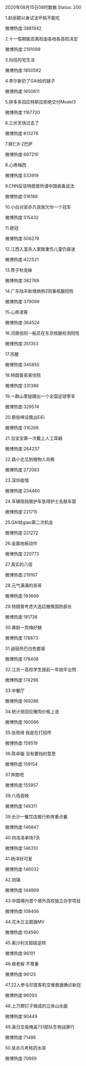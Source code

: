 2020年08月15日08时数据
Status: 200

1.赵丽颖以身试法坏桃不能吃

微博热度:3881942

2.十一假期能否离校由各地各高校决定

微博热度:2191099

3.向往的宅生活

微博热度:1850592

4.李尔新扔了GAI给的链子

微博热度:1650611

5.拼多多回应特斯拉拒绝交付Model3

微博热度:1167720

6.三伏天快过去了

微博热度:813276

7.拜仁8-2巴萨

微博热度:667210

8.心疼梅西

微博热度:533919

9.CNN反驳特朗普所谓中国病毒说法

微博热度:516189

10.小白对吴亦凡说我欠你一个冠军

微博热度:515432

11.欧冠

微博热度:506278

12.江西入室杀人案致重伤儿童仍昏迷

微博热度:422521

13.贺子秋宠妹

微博热度:382769

14.广东陆丰新增病例2同事核酸阳性

微博热度:379099

15.心疼凌霄

微博热度:364524

16.河南信阳一船员在东京核酸检测阳性

微博热度:351353

17.苏醒

微博热度:345855

18.特朗普弟弟住院

微博热度:331386

19.一群山里娃踢出一个全国足球季军

微博热度:329574

20.蔡徐坤没猜出EiEi

微博热度:310268

21.当宝宝第一次戴上人工耳蜗

微博热度:284237

22.路小北见到植物人肖枫

微博热度:272083

23.深圳疫情

微博热度:234460

24.车辆阻挡救护车急得护士去敲车窗

微博热度:221715

25.GAI给giao第二次机会

微博热度:221272

26.金晨地板动作

微博热度:220773

27.真实的八佰

微博热度:219167

28.元气满满的哥哥

微博热度:193669

29.特朗普考虑大选后撤换国防部长

微博热度:181736

30.黄龄一剪梅好魅

微博热度:178873

31.迪丽热巴白色套装

微博热度:178408

32.江苏一高校学生提前一年拍毕业照

微博热度:174298

33.中餐厅

微博热度:169286

34.统计局回应猪肉价格上涨

微博热度:160066

35.张雨绮 我是在打招呼

微博热度:159519

36.陈卓璇 没有要挡的意思

微博热度:159154

37.奔跑吧

微博热度:155957

38.八佰首映

微博热度:148311

39.长沙一餐饮店推行称体重点餐

微博热度:146847

40.何洛洛单场7杀

微博热度:146310

41.杨洋好可爱

微博热度:146032

42.琉璃

微博热度:144969

43.中国境内首个境外高校独立办学项目

微博热度:108406

44.花木兰主题曲MV

微博热度:104560

45.奥沙利文超级逆转

微博热度:96191

46.痞老板 不尊重

微博热度:96125

47.22人参与印度客机空难救援确诊新冠

微博热度:96093

48.上万颗钉子做成的立体山水画

微博热度:90449

49.美日交易掩盖731部队生物战罪行

微博热度:71486

50.吴亦凡考核药水哥

微博热度:70669


